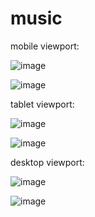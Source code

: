 # music
mobile viewport:

![image](https://user-images.githubusercontent.com/86830589/157384812-ebcd0739-0175-4657-9f79-f72dc8aac71a.png)

![image](https://user-images.githubusercontent.com/86830589/157384847-8a277180-684e-420e-be7c-f03302795030.png)

tablet viewport:

![image](https://user-images.githubusercontent.com/86830589/157384915-8b51bab4-636e-4c7c-a32b-2ee84d434177.png)

![image](https://user-images.githubusercontent.com/86830589/157384941-cac9ec50-13a9-4fa3-a7b2-d23494c4f1d3.png)

desktop viewport: 

![image](https://user-images.githubusercontent.com/86830589/157385004-ab2356ad-d95b-4258-8698-c525fd6c1a56.png)

![image](https://user-images.githubusercontent.com/86830589/157385047-2cdf8adb-6740-4aec-a864-d1d13882aa7f.png)
